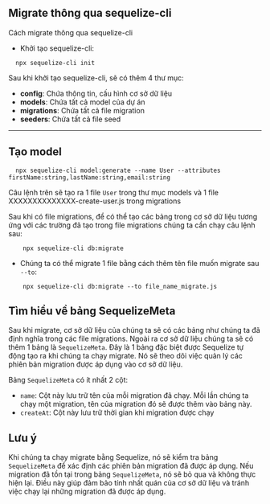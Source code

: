 <!-- Migrate thông qua sequelize-cli -->

## Migrate thông qua sequelize-cli

Cách migrate thông qua sequelize-cli

- Khởi tạo sequelize-cli:

```shell
  npx sequelize-cli init
```

Sau khi khởi tạo sequelize-cli, sẽ có thêm 4 thư mục:

- **config**: Chứa thông tin, cấu hình cơ sở dữ liệu
- **models**: Chứa tất cả model của dự án
- **migrations**: Chứa tất cả file migration
- **seeders**: Chứa tất cả file seed

---

## Tạo model

```shell
  npx sequelize-cli model:generate --name User --attributes firstName:string,lastName:string,email:string
```

Câu lệnh trên sẽ tạo ra 1 file `User` trong thư mục models và 1 file XXXXXXXXXXXXXX-create-user.js trong migrations

Sau khi có file migrations, để có thể tạo các bảng trong cơ sở dữ liệu tương ứng với các trường đã tạo trong file migrations chúng ta cần chạy câu lệnh sau:

```shell
    npx sequelize-cli db:migrate
```

- Chúng ta có thể migrate 1 file bằng cách thêm tên file muốn migrate sau `--to`:

```shell
    npx sequelize-cli db:migrate --to file_name_migrate.js
```

## Tìm hiểu về bảng SequelizeMeta

Sau khi migrate, cơ sở dữ liệu của chúng ta sẽ có các bảng như chúng ta đã định nghĩa trong các file migrations. Ngoài ra cơ sở dữ liệu chúng ta sẽ có thêm 1 bảng là `SequelizeMeta`. Đây là 1 bảng đặc biệt được Sequelize tự động tạo ra khi chúng ta chạy migrate. Nó sẽ theo dõi việc quản lý các phiên bản migration được áp dụng vào cơ sở dữ liệu.

Bảng `SequelizeMeta` có ít nhất 2 cột:

- `name`: Cột này lưu trữ tên của mỗi migration đã chạy. Mỗi lần chúng ta chạy một migration, tên của migration đó sẽ được thêm vào bảng này.
- `createAt`: Cột này lưu trữ thời gian khi migration được chạy

## Lưu ý

Khi chúng ta chạy migrate bằng Sequelize, nó sẽ kiểm tra bảng `SequelizeMeta` để xác định các phiên bản migration đã được áp dụng. Nếu migration đã tồn tại trong bảng `SequelizeMeta`, nó sẽ bỏ qua và không thực hiện lại. Điều này giúp đảm bảo tính nhất quán của cơ sở dữ liệu và tránh việc chạy lại những migration đã được áp dụng.
